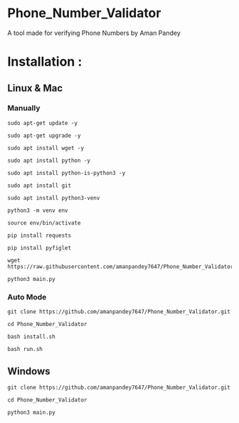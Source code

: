 # Phone_Number_Validator
 A tool made for verifying Phone Numbers by Aman Pandey


# Installation :
## Linux & Mac
### Manually

```
sudo apt-get update -y
```

```
sudo apt-get upgrade -y
```
```
sudo apt install wget -y
```
```
sudo apt install python -y
```
```
sudo apt install python-is-python3 -y
```
```
sudo apt install git
```
```
sudo apt install python3-venv
```
```
python3 -m venv env
```
```
source env/bin/activate
```
```
pip install requests
```
```
pip install pyfiglet
```
```
wget https://raw.githubusercontent.com/amanpandey7647/Phone_Number_Validator/main/main.py
```
```
python3 main.py
```

### Auto Mode
```
git clone https://github.com/amanpandey7647/Phone_Number_Validator.git
```
```
cd Phone_Number_Validator
```
```
bash install.sh
```
```
bash run.sh
```

## Windows
```
git clone https://github.com/amanpandey7647/Phone_Number_Validator.git
```
```
cd Phone_Number_Validator
```
```
python3 main.py
```

